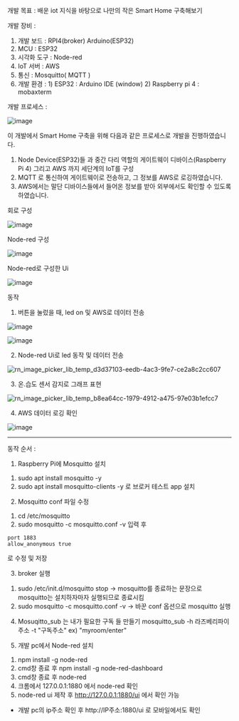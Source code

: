개발 목표 : 배운 iot 지식을 바탕으로 나만의 작은 Smart Home 구축해보기

개발 장비 : 
  1) 개발 보드 : RPI4(broker) Arduino(ESP32)
  2) MCU : ESP32
  3) 시각화 도구 : Node-red
  4) IoT 서버 : AWS
  5) 통신 : Mosquitto( MQTT )
  6) 개발 환경 : 
    1) ESP32 : Arduino IDE (window)
    2) Raspberry pi 4 : mobaxterm
 
개발 프로세스 :

![image](https://user-images.githubusercontent.com/57944215/202660351-6b9c2818-9f22-4bbd-b2d1-be9ac8b17636.png)

이 개발에서 Smart Home 구축을 위해 다음과 같은 프로세스로 개발을 진행하였습니다.

1) Node Device(ESP32)들 과 중간 다리 역할의 게이트웨이 디바이스(Raspberry Pi 4) 그리고 AWS 까지 세단계의 IoT를 구성
2) MQTT 로 통신하여 게이트웨이로 전송하고, 그 정보를 AWS로 로깅하였습니다.
3) AWS에서는 말단 디바이스들에서 들어온 정보를 받아 외부에서도 확인할 수 있도록 하였습니다.

회로 구성

![image](https://user-images.githubusercontent.com/57944215/202661394-34218454-7f11-419d-9688-d60c4e6adec5.png)

Node-red 구성

![image](https://user-images.githubusercontent.com/57944215/202661722-3ef68b62-ad04-4b5a-8112-daeb580470ce.png)

Node-red로 구성한 Ui

![image](https://user-images.githubusercontent.com/57944215/202661836-63bb8286-f9ab-4edd-bca5-9a33b41f4738.png)

동작

1. 버튼을 눌렀을 때, led on 및 AWS로 데이터 전송

![image](https://user-images.githubusercontent.com/57944215/202662067-92110f40-8483-4806-a63a-1dc03e13a580.png)

![image](https://user-images.githubusercontent.com/57944215/202662149-4b49b025-2682-4976-a178-a57fb7cbccd6.png)

2. Node-red Ui로 led 동작 및 데이터 전송

![rn_image_picker_lib_temp_d3d37103-eedb-4ac3-9fe7-ce2a8c2cc607](https://user-images.githubusercontent.com/57944215/202662321-f4e4c23b-af91-42e4-a4df-c9d48d234f51.jpg)

3. 온.습도 센서 감지로 그래프 표현

![rn_image_picker_lib_temp_b8ea64cc-1979-4912-a475-97e03b1efcc7](https://user-images.githubusercontent.com/57944215/202662546-9e9ae0d8-9fd4-4632-9fc3-5005d9415d5a.jpg)

4. AWS 데이터 로깅 확인

![image](https://user-images.githubusercontent.com/57944215/202662767-48b53d80-9eed-4371-a7a8-0864f6b28fda.png)



----------------------------------------------------------------------------------------------------------

동작 순서 :

1. Raspberry Pi에 Mosquitto 설치
 1) sudo apt install mosquitto -y
 2) sudo apt install mosquitto-clients -y 로 브로커 테스트 app 설치
 
2. Mosquitto conf 파일 수정 
  1) cd /etc/mosquitto
  2) sudo mosquitto -c mosquitto.conf -v 입력 후 
  
    port 1883
    allow_anonymous true 
    
  로 수정 및 저장
  
3. broker 실행
  1) sudo /etc/init.d/mosquitto stop   -> mosquitto를 종료하는 문장으로 mosquitto는 설치하자마자 실행되므로 종료시킴
  2) sudo mosquitto -c mosquitto.conf -v    -> 바꾼 conf 옵션으로 mosquitto 실행
 
4. Mosuqitto_sub 는 내가 필요한 구독 들 만들기
  mosquitto_sub -h 라즈베리파이 주소 -t "구독주소"  ex) "myroom/enter"
  
5. 개발 pc에서 Node-red 설치
  1) npm install -g node-red
  2) cmd창 종료 후 npm install -g node-red-dashboard
  3) cmd창 종료 후 node-red
  4) 크롬에서 127.0.0.1:1880 에서 node-red 확인
  5) node-red ui 제작 후 http://127.0.0.1:1880/ui 에서 확인 가능
   - 개발 pc의 ip주소 확인 후 http://IP주소:1880/ui 로 모바일에서도 확인 
  
  


